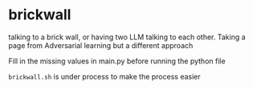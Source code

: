# brickwall
talking to a brick wall, or having two LLM talking to each other. Taking a page from Adversarial learning but a different approach



Fill in the missing values in main.py before running the python file

`brickwall.sh` is under process to make the process easier
